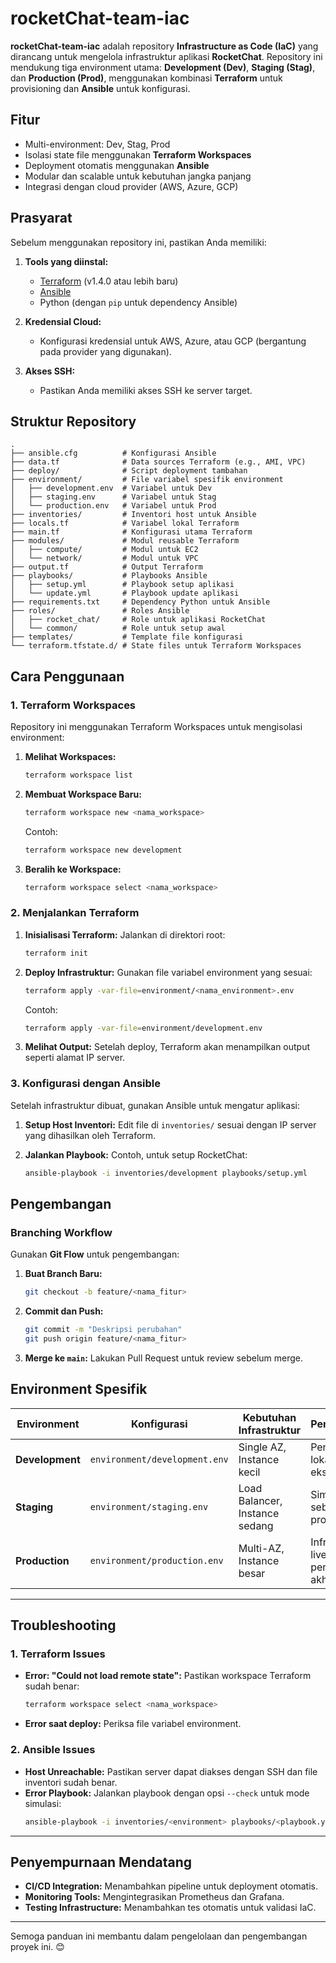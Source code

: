 # **rocketChat-team-iac**

**rocketChat-team-iac** adalah repository **Infrastructure as Code (IaC)** yang dirancang untuk mengelola infrastruktur aplikasi **RocketChat**. Repository ini mendukung tiga environment utama: **Development (Dev)**, **Staging (Stag)**, dan **Production (Prod)**, menggunakan kombinasi **Terraform** untuk provisioning dan **Ansible** untuk konfigurasi.


## **Fitur**
- Multi-environment: Dev, Stag, Prod
- Isolasi state file menggunakan **Terraform Workspaces**
- Deployment otomatis menggunakan **Ansible**
- Modular dan scalable untuk kebutuhan jangka panjang
- Integrasi dengan cloud provider (AWS, Azure, GCP)



## **Prasyarat**
Sebelum menggunakan repository ini, pastikan Anda memiliki:
1. **Tools yang diinstal:**
   - [Terraform](https://www.terraform.io/downloads.html) (v1.4.0 atau lebih baru)
   - [Ansible](https://docs.ansible.com/ansible/latest/installation_guide/intro_installation.html)
   - Python (dengan `pip` untuk dependency Ansible)

2. **Kredensial Cloud:**
   - Konfigurasi kredensial untuk AWS, Azure, atau GCP (bergantung pada provider yang digunakan).

3. **Akses SSH:**
   - Pastikan Anda memiliki akses SSH ke server target.



## **Struktur Repository**
```plaintext
.
├── ansible.cfg          # Konfigurasi Ansible
├── data.tf              # Data sources Terraform (e.g., AMI, VPC)
├── deploy/              # Script deployment tambahan
├── environment/         # File variabel spesifik environment
│   ├── development.env  # Variabel untuk Dev
│   ├── staging.env      # Variabel untuk Stag
│   └── production.env   # Variabel untuk Prod
├── inventories/         # Inventori host untuk Ansible
├── locals.tf            # Variabel lokal Terraform
├── main.tf              # Konfigurasi utama Terraform
├── modules/             # Modul reusable Terraform
│   ├── compute/         # Modul untuk EC2
│   └── network/         # Modul untuk VPC
├── output.tf            # Output Terraform
├── playbooks/           # Playbooks Ansible
│   ├── setup.yml        # Playbook setup aplikasi
│   └── update.yml       # Playbook update aplikasi
├── requirements.txt     # Dependency Python untuk Ansible
├── roles/               # Roles Ansible
│   ├── rocket_chat/     # Role untuk aplikasi RocketChat
│   └── common/          # Role untuk setup awal
├── templates/           # Template file konfigurasi
└── terraform.tfstate.d/ # State files untuk Terraform Workspaces
```


## **Cara Penggunaan**

### **1. Terraform Workspaces**
Repository ini menggunakan Terraform Workspaces untuk mengisolasi environment:
1. **Melihat Workspaces:**
   ```bash
   terraform workspace list
   ```
2. **Membuat Workspace Baru:**
   ```bash
   terraform workspace new <nama_workspace>
   ```
   Contoh:
   ```bash
   terraform workspace new development
   ```
3. **Beralih ke Workspace:**
   ```bash
   terraform workspace select <nama_workspace>
   ```

### **2. Menjalankan Terraform**
1. **Inisialisasi Terraform:**
   Jalankan di direktori root:
   ```bash
   terraform init
   ```
2. **Deploy Infrastruktur:**
   Gunakan file variabel environment yang sesuai:
   ```bash
   terraform apply -var-file=environment/<nama_environment>.env
   ```
   Contoh:
   ```bash
   terraform apply -var-file=environment/development.env
   ```
3. **Melihat Output:**
   Setelah deploy, Terraform akan menampilkan output seperti alamat IP server.

### **3. Konfigurasi dengan Ansible**
Setelah infrastruktur dibuat, gunakan Ansible untuk mengatur aplikasi:
1. **Setup Host Inventori:**
   Edit file di `inventories/` sesuai dengan IP server yang dihasilkan oleh Terraform.
2. **Jalankan Playbook:**
   Contoh, untuk setup RocketChat:
   
   ```bash
   ansible-playbook -i inventories/development playbooks/setup.yml
   ```


## **Pengembangan**

### **Branching Workflow**
Gunakan **Git Flow** untuk pengembangan:
1. **Buat Branch Baru:**
   ```bash
   git checkout -b feature/<nama_fitur>
   ```
2. **Commit dan Push:**
   ```bash
   git commit -m "Deskripsi perubahan"
   git push origin feature/<nama_fitur>
   ```
3. **Merge ke `main`:**
   Lakukan Pull Request untuk review sebelum merge.


## **Environment Spesifik**

| **Environment** | **Konfigurasi**                | **Kebutuhan Infrastruktur**    | **Penggunaan**                                     |
|------------------|--------------------------------|---------------------------------|---------------------------------------------------|
| **Development**  | `environment/development.env` | Single AZ, Instance kecil       | Pengujian lokal dan eksperimen                    |
| **Staging**      | `environment/staging.env`     | Load Balancer, Instance sedang  | Simulasi sebelum produksi                         |
| **Production**   | `environment/production.env`  | Multi-AZ, Instance besar        | Infrastruktur live untuk pengguna akhir           |

---

## **Troubleshooting**

### **1. Terraform Issues**
- **Error: "Could not load remote state":**
  Pastikan workspace Terraform sudah benar:
  ```bash
  terraform workspace select <nama_workspace>
  ```
- **Error saat deploy:**
  Periksa file variabel environment.

### **2. Ansible Issues**
- **Host Unreachable:**
  Pastikan server dapat diakses dengan SSH dan file inventori sudah benar.
- **Error Playbook:**
  Jalankan playbook dengan opsi `--check` untuk mode simulasi:
  ```bash
  ansible-playbook -i inventories/<environment> playbooks/<playbook.yml> --check
  ```

---

## **Penyempurnaan Mendatang**
- **CI/CD Integration:**
  Menambahkan pipeline untuk deployment otomatis.
- **Monitoring Tools:**
  Mengintegrasikan Prometheus dan Grafana.
- **Testing Infrastructure:**
  Menambahkan tes otomatis untuk validasi IaC.

---

Semoga panduan ini membantu dalam pengelolaan dan pengembangan proyek ini. 😊